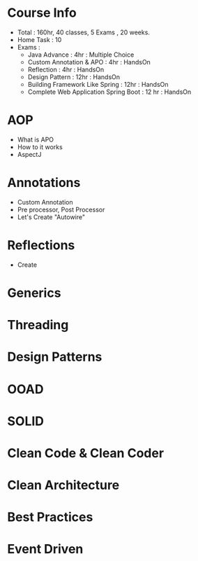 # Course Info
- Total : 160hr, 40 classes, 5 Exams , 20 weeks.
- Home Task : 10
- Exams :
    - Java Advance : 4hr : Multiple Choice
    - Custom Annotation & APO : 4hr : HandsOn
    - Reflection  : 4hr : HandsOn
    - Design Pattern  : 12hr : HandsOn
    - Building Framework Like Spring : 12hr : HandsOn
    - Complete Web Application Spring Boot : 12 hr : HandsOn

# AOP
- What is APO 
- How to it works 
- AspectJ

# Annotations 
- Custom Annotation 
- Pre processor, Post Processor
- Let's Create "Autowire"

# Reflections 
- Create 

# Generics 

# Threading 



# Design Patterns 

# OOAD

# SOLID

# Clean Code & Clean Coder 

# Clean Architecture 

# Best Practices 

# Event Driven 